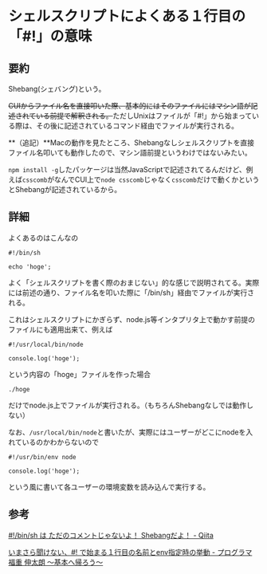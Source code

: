 # シェルスクリプトによくある１行目の「#!」の意味

## 要約

Shebang(シェバング)という。

~~CUIからファイル名を直接叩いた際、基本的にはそのファイルにはマシン語が記述されている前提で解釈される。~~ただしUnixはファイルが「#!」から始まっている際は、その後に記述されているコマンド経由でファイルが実行される。

**（追記）**Macの動作を見たところ、Shebangなしシェルスクリプトを直接ファイル名叩いても動作したので、マシン語前提というわけではないみたい。

`npm install -g`したパッケージは当然JavaScriptで記述されてるんだけど、例えば`csscomb`がなんでCUI上で`node csscomb`じゃなく`csscomb`だけで動くかというとShebangが記述されているから。


## 詳細

よくあるのはこんなの

```
#!/bin/sh

echo 'hoge';
```

よく「シェルスクリプトを書く際のおまじない」的な感じで説明されてる。実際には前述の通り、ファイル名を叩いた際に「/bin/sh」経由でファイルが実行される。

これはシェルスクリプトにかぎらず、node.js等インタプリタ上で動かす前提のファイルにも適用出来て、例えば

```
#!/usr/local/bin/node

console.log('hoge');
```

という内容の「hoge」ファイルを作った場合

```
./hoge
```

だけでnode.js上でファイルが実行される。（もちろんShebangなしでは動作しない）

なお、`/usr/local/bin/node`と書いたが、実際にはユーザーがどこにnodeを入れているのかわからないので

```
#!/usr/bin/env node

console.log('hoge');
```

という風に書いて各ユーザーの環境変数を読み込んで実行する。


## 参考

[#!/bin/sh は ただのコメントじゃないよ！ Shebangだよ！ - Qiita](http://qiita.com/mohira/items/566ca75d704072bcb26f)

[いまさら聞けない、#! で始まる１行目の名前とenv指定時の挙動 - プログラマ 福重 伸太朗 ～基本へ帰ろう～](http://d.hatena.ne.jp/japanrock_pg/20100319/1268968887)
